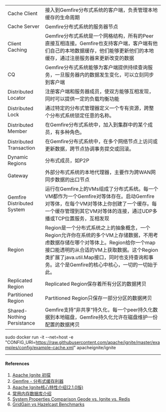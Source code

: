 

|                            |                                                              |
| -------------------------- | ------------------------------------------------------------ |
| Cache Client               | 接入到Gemfire分布式系统的客户端，负责管理本地缓存的生命周期  |
| Cache Server               | Gemfire分布式系统的服务器节点                                |
| Client Caching             | Gemfire分布式系统是一个网格结构，所有的Peer直接互相连接。Gemfire也支持客户端，客户端有他们自己的本地数据缓存，他们能够更新他们的本地缓存，通过注册服务器来更新改变的数据 |
| CQ                         | Gemfire分布式系统能够为客户端提供持续查询服务，一旦服务器内的数据发生变化，可以立刻同步到客户端 |
| Distributed Locator        | 注册客户端和服务器成员，使双方能够互相发现，同时可以提供一定的负载均衡功能 |
| Distributed Lock           | 通过特定的分布式管理器定义一个专有资源，跨整个分布式系统锁定任意的名称。 |
| Distributed Member         | 在Gemfire分布式系统中，加入到集群中的某个成员，有多种角色。  |
| Distributed Transaction    | 在Gemfire分布式系统中，在多个网络节点上访问或更新数据，跨节点协调事务提交或回滚。 |
| Dynamic Regions            | 分布式成员，如P2P                                            |
| Gateway                    | 外部分布式系统的本地代理器，主要作为跨WAN网同步数据的出口节点 |
| Gemfire Distributed System | 运行在Gemfire上的VMs组成了分布式系统。每一个VM都作为一个Gemfire对等体存在。启动Gemfire对等体，在每个VM对等体上你创建了一个缓存。每一个缓存管理到其它VM对等体的连接，通过UDP多播或TCP位置服务，互相发现 |
| Region                     | Region是一个分布式系统之上的抽象概念，一个Region允许你在系统的多个VM上存储数据，不用考虑数据存储在哪个对等体上。Region给你一个map接口能透明的从合适的VM上获取数据。这个Region类扩展了java.util.Map接口，同时也支持查询和事务。这个是Gemfire的核心中核心，一切的一切始于此。 |
| Replicated Region          | Replicated Region保存着所有分区的数据拷贝                    |
| Partitioned Region         | Partitioned Region只保存一部分分区的数据拷贝                 |
| Shared-Nothing Persistance | Gemfire支持”非共享“持久化，每一个peer持久化数据到本地磁盘，Gemfire持久化允许在磁盘维护一份配置的数据拷贝 |



sudo docker run -it --net=host -e "CONFIG_URI=https://raw.githubusercontent.com/apache/ignite/master/examples/config/example-cache.xml" apacheignite/ignite



----

#### References

1. [Apache Ignite 初探](https://mp.weixin.qq.com/s?__biz=MjM5MDE0Mjc4MA==&mid=401190345&idx=1&sn=b3f16fe6d2ebe880433a91582bf52ea4&scene=27#wechat_redirect)
2. [Gemfire - 分布式缓存利器](https://www.jianshu.com/p/ae2b23ca7535)
3. [Apache Ignite核心特性介绍(2.1.0版)](https://www.zybuluo.com/liyuj/note/293596)
4. [常用内存数据库介绍](https://blog.csdn.net/jackxinxu2100/article/details/6764530)
5. [System Properties Comparison Geode vs. Ignite vs. Redis](https://db-engines.com/en/system/Geode%3BIgnite%3BRedis)
6. [GridGain vs Hazelcast Benchmarks](https://www.gridgain.com/resources/benchmarks/gridgain-vs-hazelcast-benchmarks)